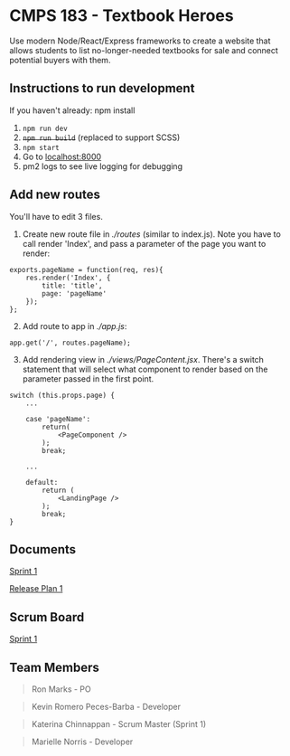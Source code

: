 # CMPS 183 - Textbook Heroes

Use modern Node/React/Express frameworks to create a website that allows students to list no-longer-needed textbooks for sale and connect potential buyers with them.

## Instructions to run development

If you haven't already: npm install
1. `npm run dev`
2. ~~`npm run build`~~ (replaced to support SCSS)
2. `npm start`
3. Go to [localhost:8000](http://localhost:8000)
4. pm2 logs to see live logging for debugging

## Add new routes
You'll have to edit 3 files.
1. Create new route file in _./routes_ (similar to index.js). Note you have to call render 'Index', and pass a parameter of the page you want to render:
```
exports.pageName = function(req, res){
	res.render('Index', {
		title: 'title',
		page: 'pageName'
	});
};
```
2. Add route to app in _./app.js_:
```
app.get('/', routes.pageName);
```
3. Add rendering view in _./views/PageContent.jsx_. There's a switch statement that will select what component to render based on the parameter passed in the first point.
```
switch (this.props.page) {
	...

	case 'pageName':
		return(
			<PageComponent />
		);
		break;

	...

	default:
		return ( 
			<LandingPage />
		);
		break;
}
```


## Documents
[Sprint 1](https://docs.google.com/document/d/12I-Q21wPMOoyTfUW27Hp_W_xazsKs4Od_s6yv6pAQgY/edit?usp=sharing)

[Release Plan 1](https://docs.google.com/document/d/1UQ19d5sdkth_8BzuwrX1pVepqWDvTsUHg0RQOk4Y-LI/edit?usp=sharing)


## Scrum Board
[Sprint 1](https://trello.com/b/IdbzlvJT/textbook-heroes-sprint-1)


## Team Members
>Ron Marks - PO

>Kevin Romero Peces-Barba - Developer

>Katerina Chinnappan - Scrum Master (Sprint 1)

>Marielle Norris - Developer
